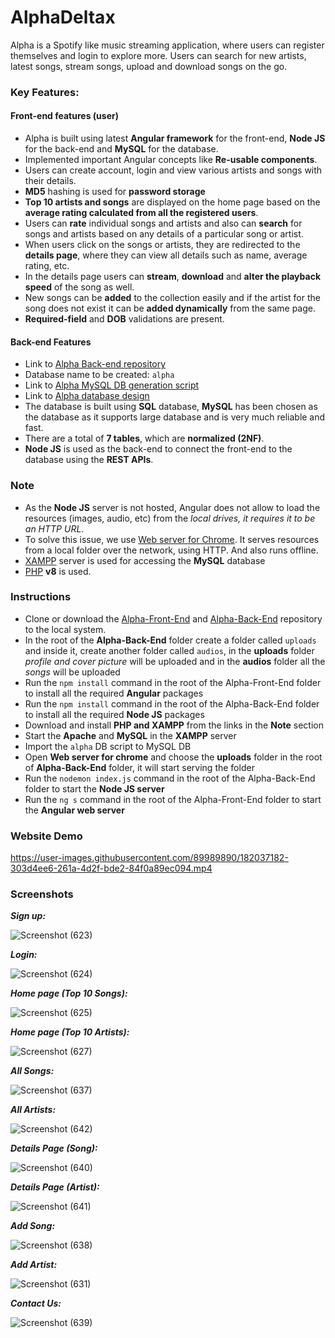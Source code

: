 # AlphaDeltax

Alpha is a Spotify like music streaming application, where users can register themselves and login to explore more. Users can search for new artists, latest songs, stream songs, upload and download songs on the go.

### Key Features: ###

#### Front-end features (user) ####
* Alpha is built using latest **Angular framework** for the front-end, **Node JS** for the back-end and **MySQL** for the database.
* Implemented important Angular concepts like **Re-usable components**.
* Users can create account, login and view various artists and songs with their details.
* **MD5** hashing is used for **password storage**
* **Top 10 artists and songs** are displayed on the home page based on the **average rating calculated from all the registered users**.
* Users can **rate** individual songs and artists and also can **search** for songs and artists based on any details of a particular song or artist.
* When users click on the songs or artists, they are redirected to the **details page**, where they can view all details such as name, average rating, etc.
* In the details page users can **stream**, **download** and **alter the playback speed** of the song  as well.
* New songs can be **added** to the collection easily and if the artist for the song does not exist it can be **added dynamically** from the same page.
* **Required-field** and **DOB** validations are present.


#### Back-end Features ####
* Link to [Alpha Back-end repository](https://github.com/Abhishek-S-777/Alpha-Back-End)
* Database name to be created: `alpha`
* Link to [Alpha MySQL DB generation script](https://github.com/Abhishek-S-777/Alpha-Front-End/files/9227123/alpha.zip)
* Link to [Alpha database design](https://github.com/Abhishek-S-777/Alpha-Front-End/files/9226624/Alpha-DB.Design.pdf)
* The database is built using **SQL** database, **MySQL** has been chosen as the database as it supports large database and is very much reliable and fast.
* There are a total of **7 tables**, which are **normalized (2NF)**.
* **Node JS** is used as the back-end to connect the front-end to the database using the **REST APIs**.

### Note ###
* As the **Node JS** server is not hosted, Angular does not allow to load the resources (images, audio, etc) from the *local drives, it requires it to be an HTTP URL*.
* To solve this issue, we use [Web server for Chrome](https://chrome.google.com/webstore/detail/web-server-for-chrome/ofhbbkphhbklhfoeikjpcbhemlocgigb?hl=en). It serves resources from a local folder over the network, using HTTP. And also runs offline.
* [XAMPP](https://www.apachefriends.org/download.html) server is used for accessing the **MySQL** database
* [PHP](https://windows.php.net/downloads/releases/php-8.0.21-Win32-vs16-x64.zip) **v8** is used.

### Instructions ###
* Clone or download the [Alpha-Front-End](https://github.com/Abhishek-S-777/Alpha-Front-End) and [Alpha-Back-End](https://github.com/Abhishek-S-777/Alpha-Back-End) repository to the local system.
* In the root of the **Alpha-Back-End** folder create a folder called `uploads` and inside it, create another folder called `audios`, in the **uploads** folder *profile and cover picture* will be uploaded and in the **audios** folder all the *songs* will be uploaded
* Run the `npm install` command in the root of the Alpha-Front-End folder to install all the required **Angular** packages
* Run the `npm install` command in the root of the Alpha-Back-End folder to install all the required **Node JS** packages
* Download and install **PHP and XAMPP** from the links in the **Note** section
* Start the **Apache** and **MySQL** in the **XAMPP** server
* Import the `alpha` DB script to MySQL DB
* Open **Web server for chrome** and choose the **uploads** folder in the root of **Alpha-Back-End** folder, it will start serving the folder
* Run the `nodemon index.js` command in the root of the Alpha-Back-End folder to start the **Node JS server** 
* Run the `ng s` command in the root of the Alpha-Front-End folder to start the **Angular web server**

### Website Demo ###

https://user-images.githubusercontent.com/89989890/182037182-303d4ee6-261a-4d2f-bde2-84f0a89ec094.mp4

### Screenshots ###

***Sign up:***

![Screenshot (623)](https://user-images.githubusercontent.com/89989890/181925555-70f200c3-55db-4259-a5f8-65ae3b2acfa3.png)

***Login:***

![Screenshot (624)](https://user-images.githubusercontent.com/89989890/181925730-bbe491dc-e4f8-4eb8-867d-2e273ea108fe.png)

***Home page (Top 10 Songs):***

![Screenshot (625)](https://user-images.githubusercontent.com/89989890/181925756-c4516b93-eb54-4314-9b53-4168f2ff5800.png)

***Home page (Top 10 Artists):***

![Screenshot (627)](https://user-images.githubusercontent.com/89989890/181925773-64583ba0-c678-47ed-b651-6b3508239942.png)

***All Songs:***

![Screenshot (637)](https://user-images.githubusercontent.com/89989890/181925794-59041765-3e06-4b44-9e4d-0dd8fc5fbe04.png)

***All Artists:***

![Screenshot (642)](https://user-images.githubusercontent.com/89989890/181925811-04235463-218f-4012-b2e7-1d5967f30eda.png)

***Details Page (Song):***

![Screenshot (640)](https://user-images.githubusercontent.com/89989890/181925823-ef2de3d6-5b12-4fb6-b1bb-b7853cc0171a.png)

***Details Page (Artist):***

![Screenshot (641)](https://user-images.githubusercontent.com/89989890/181925837-1be669da-6764-4d08-b1d8-96bdcf907511.png)

***Add Song:***

![Screenshot (638)](https://user-images.githubusercontent.com/89989890/181925885-15f6e4ae-59c3-4ed1-bd62-52cf03fa9f9e.png)

***Add Artist:***

![Screenshot (631)](https://user-images.githubusercontent.com/89989890/181925895-534d5935-60b3-4ad8-b4a5-445f7bc31bb7.png)

***Contact Us:***

![Screenshot (639)](https://user-images.githubusercontent.com/89989890/181925910-d32e26c8-f1ce-4bb5-8b89-5d056d95886d.png)











